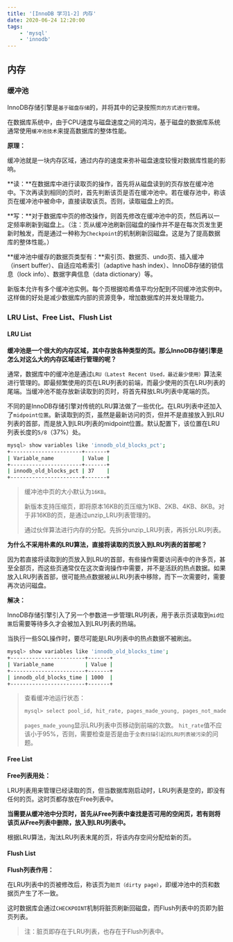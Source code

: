 ```yaml
---
title: '[InnoDB 学习1-2] 内存'
date: 2020-06-24 12:20:00
tags:
    - 'mysql'
    - 'innodb'
---
```



## 内存

### 缓冲池

InnoDB存储引擎是`基于磁盘存储`的，并将其中的记录按照`页的方式进行管理`。

在数据库系统中，由于CPU速度与磁盘速度之间的鸿沟，基于磁盘的数据库系统通常使用`缓冲池技术`来提高数据库的整体性能。

**原理：**

缓冲池就是一块内存区域，通过内存的速度来弥补磁盘速度较慢对数据库性能的影响。

**读：**在数据库中进行读取页的操作，首先将从磁盘读到的页存放在缓冲池中。下次再读到相同的页时，首先判断该页是否在缓冲池中。若在缓存池中，称该页在缓冲池中被命中，直接读取该页。否则，读取磁盘上的页。

**写：**对于数据库中页的修改操作，则首先修改在缓冲池中的页，然后再以一定频率刷新到磁盘上。（注：页从缓冲池刷新回磁盘的操作并不是在每次页发生更新时触发，而是通过一种称为`Checkpoint`的机制刷新回磁盘。这是为了提高数据库的整体性能。）

**缓冲池中缓存的数据页类型有：**索引页、数据页、undo页、插入缓冲（insert buffer）、自适应哈希索引（adaptive hash index）、InnoDB存储的锁信息（lock info）、数据字典信息（data dictionary）等。

新版本允许有多个缓冲池实例。每个页根据哈希值平均分配到不同缓冲池实例中。这样做的好处是减少数据库内部的资源竞争，增加数据库的并发处理能力。

### LRU List、Free List、Flush List

#### LRU List

**缓冲池是一个很大的内存区域，其中存放各种类型的页。那么InnoDB存储引擎是怎么对这么大的内存区域进行管理的呢？**

通常，数据库中的缓冲池是通过`LRU（Latest Recent Used，最近最少使用）`算法来进行管理的。即最频繁使用的页在LRU列表的前端，而最少使用的页在LRU列表的尾端。当缓冲池不能存放新读取到的页时，将首先释放LRU列表中尾端的页。

不同的是InnoDB存储引擎对传统的LRU算法做了一些优化。在LRU列表中还加入了`midpoint位置`。新读取到的页，虽然是最新访问的页，但并不是直接放入到LRU列表的首部，而是放入到LRU列表的midpoint位置。默认配置下，该位置在LRU列表长度的`5/8`（37%）处。

```sh
mysql> show variables like 'innodb_old_blocks_pct';
+-----------------------+-------+
| Variable_name         | Value |
+-----------------------+-------+
| innodb_old_blocks_pct | 37    |
+-----------------------+-------+
```

> 缓冲池中页的大小默认为`16KB`。
> 
> 新版本支持压缩页，即将原本16KB的页压缩为1KB、2KB、4KB、8KB。对于非16KB的页，是通过unzip_LRU列表管理的。
> 
> 通过伙伴算法进行内存的分配。先拆分unzip_LRU列表，再拆分LRU列表。

**为什么不采用朴素的LRU算法，直接将读取的页放入到LRU列表的首部呢？**

因为若直接将读取到的页放入到LRU的首部，有些操作需要访问表中的许多页，甚至全部页，而这些页通常仅在这次查询操作中需要，并不是活跃的热点数据。如果放入LRU列表首部，很可能热点数据被从LRU列表中移除，而下一次需要时，需要再次访问磁盘。

**解决：**

InnoDB存储引擎引入了另一个参数进一步管理LRU列表，用于表示页读取到`mid位置`后需要等待多久才会被加入到LRU列表的热端。

当执行一些SQL操作时，要尽可能是LRU列表中的热点数据不被刷出。

```sh
mysql> show variables like 'innodb_old_blocks_time';
+------------------------+-------+
| Variable_name          | Value |
+------------------------+-------+
| innodb_old_blocks_time | 1000  |
+------------------------+-------+
```

> 查看缓冲池运行状态：
> ```sh
> mysql> select pool_id, hit_rate, pages_made_young, pages_not_made_young from information_schema.innodb_buffer_pool_stats;
> ```
> `pages_made_young`显示LRU列表中页移动到前端的次数。
> `hit_rate`值不应该小于95%，否则，需要检查是否是由于`全表扫描引起的LRU列表被污染`的问题。

#### Free List

**Free列表用处：**

LRU列表用来管理已经读取的页，但当数据库刚启动时，LRU列表是空的，即没有任何的页。这时页都存放在Free列表中。

**当需要从缓冲池中分页时，首先从Free列表中查找是否可用的空闲页，若有则将该页从Free列表中删除，放入到LRU列表中。**

根据LRU算法，淘汰LRU列表末尾的页，将该内存空间分配给新的页。


#### Flush List

**Flush列表作用：**

在LRU列表中的页被修改后，称该页为`脏页（dirty page）`，即缓冲池中的页和数据页产生了不一致。

这时数据库会通过`CHECKPOINT`机制将脏页刷新回磁盘，而Flush列表中的页即为脏页列表。

> 注：脏页即存在于LRU列表，也存在于Flush列表中。
